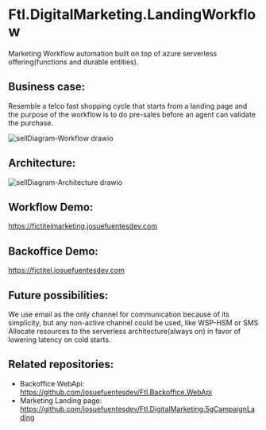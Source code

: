 # Ftl.DigitalMarketing.LandingWorkflow

Marketing Workflow automation built on top of azure serverless offering(functions and durable entities).

## Business case:
Resemble a telco fast shopping cycle that starts from a landing page and the purpose of the workflow is to do pre-sales before an agent can validate the purchase.

![sellDiagram-Workflow drawio](https://user-images.githubusercontent.com/68027721/188891993-f5d9b61f-157c-4b5c-8a64-654d6eb01dd0.png)

## Architecture:
![sellDiagram-Architecture drawio](https://user-images.githubusercontent.com/68027721/188923324-b9e7b813-0524-42ec-92bd-025a2213dd7b.png)



## Workflow Demo:
https://fictitelmarketing.josuefuentesdev.com
## Backoffice Demo:
https://fictitel.josuefuentesdev.com

## Future possibilities:
We use email as the only channel for communication because of its simplicity, but any non-active channel could be used, like WSP-HSM or SMS
Allocate resources to the serverless architecture(always on) in favor of lowering latency on cold starts.


## Related repositories:
- Backoffice WebApi: https://github.com/josuefuentesdev/Ftl.Backoffice.WebApi
- Marketing Landing page: https://github.com/josuefuentesdev/Ftl.DigitalMarketing.5gCampaignLading
